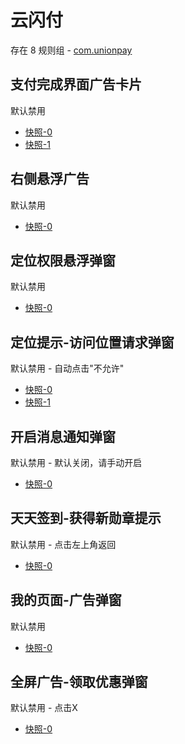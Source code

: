 # 云闪付

存在 8 规则组 - [com.unionpay](/src/apps/com.unionpay.ts)

## 支付完成界面广告卡片

默认禁用

- [快照-0](https://i.gkd.li/import/13070564)
- [快照-1](https://i.gkd.li/import/13070974)

## 右侧悬浮广告

默认禁用

- [快照-0](https://i.gkd.li/import/12695699)

## 定位权限悬浮弹窗

默认禁用

- [快照-0](https://i.gkd.li/import/13634882)

## 定位提示-访问位置请求弹窗

默认禁用 - 自动点击"不允许"

- [快照-0](https://i.gkd.li/import/12695773)
- [快照-1](https://i.gkd.li/import/14209001)

## 开启消息通知弹窗

默认禁用 - 默认关闭，请手动开启

- [快照-0](https://i.gkd.li/import/12695736)

## 天天签到-获得新勋章提示

默认禁用 - 点击左上角返回

- [快照-0](https://i.gkd.li/import/13440341)

## 我的页面-广告弹窗

默认禁用

- [快照-0](https://i.gkd.li/import/13440341)

## 全屏广告-领取优惠弹窗

默认禁用 - 点击X

- [快照-0](https://i.gkd.li/import/13848688)
